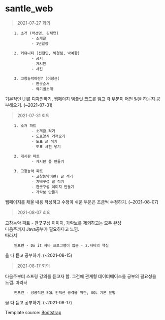 # santle_web

> 2021-07-27 회의


        1. 소개 (박선영, 김채연)   
                - 소개글   
                - 1년일정
      
        2. 커뮤니티 (전현민, 박경림, 박예한)   
                - 공지   
                - 게시판   
                - 사진
        
        3. 고창농악이란? (이창근)   
                - 판굿순서   
                - 악기별소개   
        
기본적인 UI를 디자인하기, 웹페이지 템플릿 코드를 읽고 각 부분이 어떤 일을 하는지 공부해오기. (~2021-07-31)
   
   
   
> 2021-07-31 회의


        1. 소개 파트   
                - 소개글 적기   
                - 도표양식 가져오기   
                - 도표 글 적기   
                - 도표 사진 넣기   
        
        2. 게시판 파트   
                - 게시판 틀 만들기   
        
        3. 고창농악 파트   
                - 고창농악이란? 글 적기   
                - 치배구성 글 적기   
                - 판굿구성 이미지 만들기   
                - 가락보 만들기   

웹페이지를 채울 내용 작성하고 수정이 쉬운 부분은 조금씩 수정하기. (~2021-08-07)   
   
   
   
> 2021-08-07 회의


고창농악 파트 - 판굿구성 이미지, 가락보를 제외하고는 모두 완성   
다음주까지 Java공부가 필요하다고 느낌.   
따라서   

        인프런 - Do it 자바 프로그램이 입문 - 2.자바의 핵심
을 다 듣고 공부하기. (~2021-08-15)   



> 2021-08-17 회의

  
다음주부터 스프링 강의를 듣고자 함.
그전에 관계형 데이터베이스를 공부의 필요성을 느낌.
따라서   

        인프런 - 성공적인 SQL 인젝션 공격을 위한, SQL 기본 문법
을 다 듣고 공부하기. (~2021-08-17)   


Template source: [Bootstrap](https://github.com/StartBootstrap/startbootstrap-agency.git)
